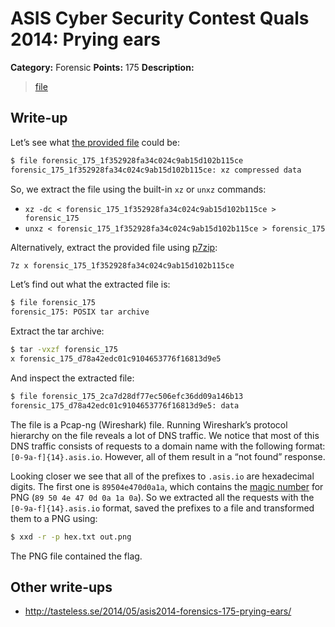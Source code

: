 # ASIS Cyber Security Contest Quals 2014: Prying ears

**Category:** Forensic
**Points:** 175
**Description:**

> [file](forensic_175_1f352928fa34c024c9ab15d102b115ce)

## Write-up

Let’s see what [the provided file](forensic_175_1f352928fa34c024c9ab15d102b115ce) could be:

```bash
$ file forensic_175_1f352928fa34c024c9ab15d102b115ce
forensic_175_1f352928fa34c024c9ab15d102b115ce: xz compressed data
```

So, we extract the file using the built-in `xz` or `unxz` commands:

* `xz -dc < forensic_175_1f352928fa34c024c9ab15d102b115ce > forensic_175`
* `unxz < forensic_175_1f352928fa34c024c9ab15d102b115ce > forensic_175`

Alternatively, extract the provided file using [p7zip](http://p7zip.sourceforge.net/):

```bash
7z x forensic_175_1f352928fa34c024c9ab15d102b115ce
```

Let’s find out what the extracted file is:

```bash
$ file forensic_175
forensic_175: POSIX tar archive
```

Extract the tar archive:

```bash
$ tar -vxzf forensic_175
x forensic_175_d78a42edc01c9104653776f16813d9e5
```

And inspect the extracted file:

```bash
$ file forensic_175_2ca7d28df77ec506efc36dd09a146b13
forensic_175_d78a42edc01c9104653776f16813d9e5: data
```

The file is a Pcap-ng (Wireshark) file. Running Wireshark’s protocol hierarchy on the file reveals a lot of DNS traffic.
We notice that most of this DNS traffic consists of requests to a domain name with the following format: `[0-9a-f]{14}.asis.io`. However, all of them result in a “not found” response.

Looking closer we see that all of the prefixes to `.asis.io` are hexadecimal digits. The first one is `89504e470d0a1a`, which contains the [magic number](http://en.wikipedia.org/wiki/List_of_file_signatures) for PNG (`89 50 4e 47 0d 0a 1a 0a`). So we extracted all the requests with the `[0-9a-f]{14}.asis.io` format, saved the prefixes to a file and transformed them to a PNG using:

```bash
$ xxd -r -p hex.txt out.png
```

The PNG file contained the flag.

## Other write-ups

* <http://tasteless.se/2014/05/asis2014-forensics-175-prying-ears/>
